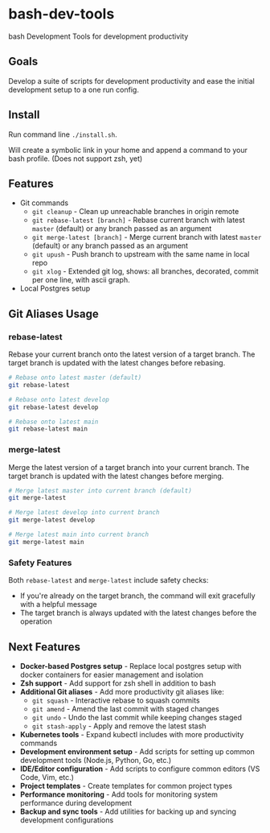 # bash-dev-tools

bash Development Tools for development productivity

## Goals

Develop a suite of scripts for development productivity and ease the initial development setup to a one run config.

## Install

Run command line `./install.sh`.

Will create a symbolic link in your home and append a command to your bash profile. (Does not support zsh, yet)

## Features

* Git commands
  * `git cleanup` - Clean up unreachable branches in origin remote
  * `git rebase-latest [branch]` - Rebase current branch with latest `master` (default) or any branch passed as an argument
  * `git merge-latest [branch]` - Merge current branch with latest `master` (default) or any branch passed as an argument
  * `git upush` - Push branch to upstream with the same name in local repo
  * `git xlog` - Extended git log, shows: all branches, decorated, commit per one line, with ascii graph.
* Local Postgres setup

## Git Aliases Usage

### rebase-latest
Rebase your current branch onto the latest version of a target branch. The target branch is updated with the latest changes before rebasing.

```bash
# Rebase onto latest master (default)
git rebase-latest

# Rebase onto latest develop
git rebase-latest develop

# Rebase onto latest main
git rebase-latest main
```

### merge-latest
Merge the latest version of a target branch into your current branch. The target branch is updated with the latest changes before merging.

```bash
# Merge latest master into current branch (default)
git merge-latest

# Merge latest develop into current branch
git merge-latest develop

# Merge latest main into current branch
git merge-latest main
```

### Safety Features
Both `rebase-latest` and `merge-latest` include safety checks:
- If you're already on the target branch, the command will exit gracefully with a helpful message
- The target branch is always updated with the latest changes before the operation

## Next Features

* **Docker-based Postgres setup** - Replace local postgres setup with docker containers for easier management and isolation
* **Zsh support** - Add support for zsh shell in addition to bash
* **Additional Git aliases** - Add more productivity git aliases like:
  * `git squash` - Interactive rebase to squash commits
  * `git amend` - Amend the last commit with staged changes
  * `git undo` - Undo the last commit while keeping changes staged
  * `git stash-apply` - Apply and remove the latest stash
* **Kubernetes tools** - Expand kubectl includes with more productivity commands
* **Development environment setup** - Add scripts for setting up common development tools (Node.js, Python, Go, etc.)
* **IDE/Editor configuration** - Add scripts to configure common editors (VS Code, Vim, etc.)
* **Project templates** - Create templates for common project types
* **Performance monitoring** - Add tools for monitoring system performance during development
* **Backup and sync tools** - Add utilities for backing up and syncing development configurations